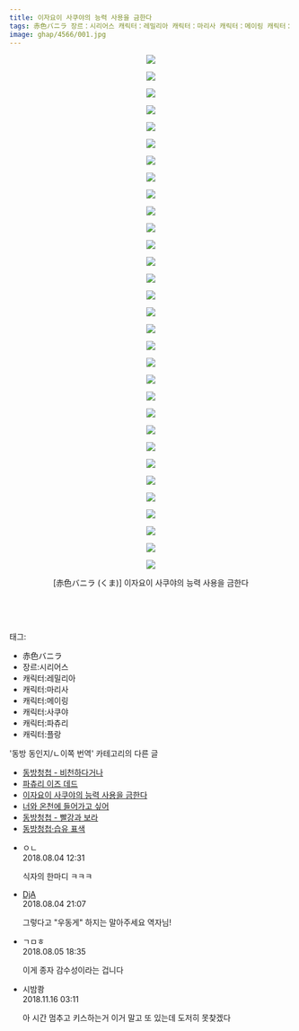 ```yaml
---
title: 이자요이 사쿠야의 능력 사용을 금한다
tags: 赤色バニラ 장르：시리어스 캐릭터：레밀리아 캐릭터：마리사 캐릭터：메이링 캐릭터：사쿠야 캐릭터：파츄리 캐릭터：플랑 くま 동방_동인지／ㄴ이쪽_번역
image: ghap/4566/001.jpg
---
```

<div class="article">
<p style="text-align: center; clear: none; float: none;"><img src="{{ site.nasurl }}/ghap/4566/001.jpg"/></p>
<p style="text-align: center; clear: none; float: none;"><img src="{{ site.nasurl }}/ghap/4566/002.jpg"/></p>
<p style="text-align: center; clear: none; float: none;"><img src="{{ site.nasurl }}/ghap/4566/003.jpg"/></p>
<p style="text-align: center; clear: none; float: none;"><img src="{{ site.nasurl }}/ghap/4566/004.jpg"/></p>
<p style="text-align: center; clear: none; float: none;"><img src="{{ site.nasurl }}/ghap/4566/005.jpg"/></p>
<p style="text-align: center; clear: none; float: none;"><img src="{{ site.nasurl }}/ghap/4566/006.jpg"/></p>
<p style="text-align: center; clear: none; float: none;"><img src="{{ site.nasurl }}/ghap/4566/007.jpg"/></p>
<p style="text-align: center; clear: none; float: none;"><img src="{{ site.nasurl }}/ghap/4566/008.jpg"/></p>
<p style="text-align: center; clear: none; float: none;"><img src="{{ site.nasurl }}/ghap/4566/009.jpg"/></p>
<p style="text-align: center; clear: none; float: none;"><img src="{{ site.nasurl }}/ghap/4566/010.jpg"/></p>
<p style="text-align: center; clear: none; float: none;"><img src="{{ site.nasurl }}/ghap/4566/011.jpg"/></p>
<p style="text-align: center; clear: none; float: none;"><img src="{{ site.nasurl }}/ghap/4566/012.jpg"/></p>
<p style="text-align: center; clear: none; float: none;"><img src="{{ site.nasurl }}/ghap/4566/013.jpg"/></p>
<p style="text-align: center; clear: none; float: none;"><img src="{{ site.nasurl }}/ghap/4566/014.jpg"/></p>
<p style="text-align: center; clear: none; float: none;"><img src="{{ site.nasurl }}/ghap/4566/015.jpg"/></p>
<p style="text-align: center; clear: none; float: none;"><img src="{{ site.nasurl }}/ghap/4566/016.jpg"/></p>
<p style="text-align: center; clear: none; float: none;"><img src="{{ site.nasurl }}/ghap/4566/017.jpg"/></p>
<p style="text-align: center; clear: none; float: none;"><img src="{{ site.nasurl }}/ghap/4566/018.jpg"/></p>
<p style="text-align: center; clear: none; float: none;"><img src="{{ site.nasurl }}/ghap/4566/019.jpg"/></p>
<p style="text-align: center; clear: none; float: none;"><img src="{{ site.nasurl }}/ghap/4566/020.jpg"/></p>
<p style="text-align: center; clear: none; float: none;"><img src="{{ site.nasurl }}/ghap/4566/021.jpg"/></p>
<p style="text-align: center; clear: none; float: none;"><img src="{{ site.nasurl }}/ghap/4566/022.jpg"/></p>
<p style="text-align: center; clear: none; float: none;"><img src="{{ site.nasurl }}/ghap/4566/023.jpg"/></p>
<p style="text-align: center; clear: none; float: none;"><img src="{{ site.nasurl }}/ghap/4566/024.jpg"/></p>
<p style="text-align: center; clear: none; float: none;"><img src="{{ site.nasurl }}/ghap/4566/025.jpg"/></p>
<p style="text-align: center; clear: none; float: none;"><img src="{{ site.nasurl }}/ghap/4566/026.jpg"/></p>
<p style="text-align: center; clear: none; float: none;"><img src="{{ site.nasurl }}/ghap/4566/027.jpg"/></p>
<p style="text-align: center; clear: none; float: none;"><img src="{{ site.nasurl }}/ghap/4566/028.jpg"/></p>
<p style="text-align: center; clear: none; float: none;"><img src="{{ site.nasurl }}/ghap/4566/029.jpg"/></p>
<p style="text-align: center; clear: none; float: none;"><img src="{{ site.nasurl }}/ghap/4566/030.jpg"/></p>
<p style="text-align: center; clear: none; float: none;"><img src="{{ site.nasurl }}/ghap/4566/031.jpg"/></p>
<p style="text-align: center; clear: none; float: none;">[赤色バニラ (くま)] 이자요이 사쿠야의 능력 사용을 금한다</p>
<p style="text-align: center; clear: none; float: none;"><br/></p>
<p><br/></p>
</div><div class="tagTrail">
<p>태그: </p>
<ul>
<li>赤色バニラ</li>
<li>장르:시리어스</li>
<li>캐릭터:레밀리아</li>
<li>캐릭터:마리사</li>
<li>캐릭터:메이링</li>
<li>캐릭터:사쿠야</li>
<li>캐릭터:파츄리</li>
<li>캐릭터:플랑</li>
</ul>
</div><div class="another">
<p>'동방 동인지/ㄴ이쪽 번역' 카테고리의 다른 글</p>
<ul>
<li><a href="/2018-08-16-ghap_4601">동방청첩 - 비천하다거나</a></li>
<li><a href="/2018-08-16-ghap_4600">파츄리 이즈 데드</a></li>
<li><a href="/2018-08-03-ghap_4566">이자요이 사쿠야의 능력 사용을 금한다</a></li>
<li><a href="/2018-08-02-ghap_4563">너와 온천에 들어가고 싶어</a></li>
<li><a href="/2018-07-29-ghap_4552">동방청첩 - 빨강과 보라</a></li>
<li><a href="/2018-07-24-ghap_4545">동방청첩·습유 표색</a></li>
</ul>
</div><div class="cb_module cb_fluid">
<div class="cb_wrt cb_profile">
<div class="comment">
<ul>
<li class="cb_thumb_off" id="comment15300537">
<div class="cb_comment_area">
<div class="cb_info_area">
<div class="cb_section">
<span class="cb_nick_name">ㅇㄴ</span>
</div>
<div class="cb_section">
<span class="cb_date">2018.08.04 12:31 </span>
</div>
</div>
<div class="cb_dsc_comment">
<p class="cb_dsc">
											식자의 한마디 ㅋㅋㅋ
										</p>
</div>
</div></li>
<li class="cb_thumb_off" id="comment15300767">
<div class="cb_comment_area">
<div class="cb_info_area">
<div class="cb_section">
<span class="cb_nick_name"> <a href="http://Trickster123@naver.com" onclick="return openLinkInNewWindow(this)">DjA</a></span>
</div>
<div class="cb_section">
<span class="cb_date">2018.08.04 21:07 </span>
</div>
</div>
<div class="cb_dsc_comment">
<p class="cb_dsc">
											그렇다고 "우동게" 하지는 말아주세요 역자님!
										</p>
</div>
</div></li>
<li class="cb_thumb_off" id="comment15301354">
<div class="cb_comment_area">
<div class="cb_info_area">
<div class="cb_section">
<span class="cb_nick_name">ㄱㅁㅎ</span>
</div>
<div class="cb_section">
<span class="cb_date">2018.08.05 18:35 </span>
</div>
</div>
<div class="cb_dsc_comment">
<p class="cb_dsc">
											이게 종자 감수성이라는 겁니다
										</p>
</div>
</div></li>
<li class="cb_thumb_off" id="comment15373862">
<div class="cb_comment_area">
<div class="cb_info_area">
<div class="cb_section">
<span class="cb_nick_name">시밤쾅</span>
</div>
<div class="cb_section">
<span class="cb_date">2018.11.16 03:11 </span>
</div>
</div>
<div class="cb_dsc_comment">
<p class="cb_dsc">
											아 시간 멈추고 키스하는거 이거 말고 또 있는데 도저히 못찾겠다 
										</p>
</div>
</div></li>
</ul>
</div>
</div><!-- commentList close -->
</div>
